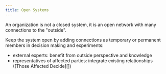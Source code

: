 ```yaml
---
title: Open Systems
---
```



An organization is not a closed system, it is an open network with many connections to the "outside".

Keep the system open by adding connections as temporary or permanent members in decision making and experiments:

* external experts: benefit from outside perspective and knowledge
* representatives of affected parties: integrate existing relationships ([Those Affected Decide][])

